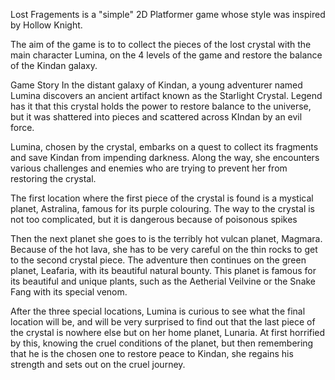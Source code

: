 Lost Fragements is a "simple" 2D Platformer game whose style was inspired by Hollow Knight.

The aim of the game is to to collect the pieces of the lost crystal with the main character Lumina, on the 4 levels of the game and restore the balance of the Kindan galaxy.


Game Story
In the distant galaxy of Kindan, a young adventurer named Lumina discovers an ancient artifact known as the Starlight Crystal. Legend has it that this crystal holds the power to restore balance to the universe, but it was shattered into pieces and scattered across KIndan by an evil force. 

Lumina, chosen by the crystal, embarks on a quest to collect its fragments and save Kindan from impending darkness. Along the way, she encounters various challenges  and enemies who are trying to prevent her from restoring the crystal. 

The first location where the first piece of the crystal is found is a mystical planet, Astralina, famous for its purple colouring. The way to the crystal is not too complicated, but it is dangerous because of poisonous spikes 

Then the next planet she goes to is the terribly hot vulcan planet, Magmara. Because of the hot lava, she has to be very careful on the thin rocks to get to the second crystal piece. The adventure then continues on the green planet, Leafaria, with its beautiful natural bounty. This planet is famous for its beautiful and unique plants, such as the Aetherial Veilvine or the Snake Fang with its special venom. 

After the three special locations, Lumina is curious to see what the final location will be, and will be very surprised to find out that the last piece of the crystal is nowhere else but on her home planet, Lunaria. At first horrified by this, knowing the cruel conditions of the planet, but then remembering that he is the chosen one to restore peace to Kindan, she regains his strength and sets out on the cruel journey. 
